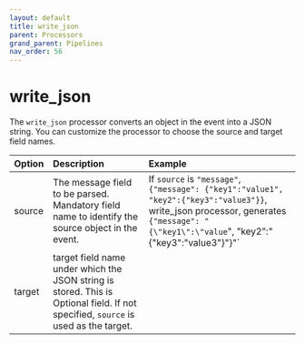 ```yaml
---
layout: default
title: write_json
parent: Processors
grand_parent: Pipelines
nav_order: 56
---
```


# write_json


The `write_json` processor converts an object in the event into a JSON string. You can customize the processor to choose the source and target field names.

| Option | Description | Example |
| :--- | :--- | :--- |
| source | The message field to be parsed. Mandatory field name to identify the source object in the event. | If `source` is `"message"`, `{"message": {"key1":"value1", "key2":{"key3":"value3"}}`, write_json processor, generates `{"message": "{\"key1\":\"value`\", \"key2\":"{\"key3\":\"value3\"}"}"`
| target | target field name under which the JSON string is stored. This is Optional field. If not specified, `source` is used as the target.

